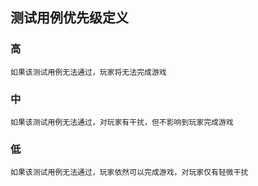 ## 测试用例优先级定义
### 高
    如果该测试用例无法通过，玩家将无法完成游戏
### 中
    如果该测试用例无法通过，对玩家有干扰，但不影响到玩家完成游戏
### 低
    如果该测试用例无法通过，玩家依然可以完成游戏，对玩家仅有轻微干扰